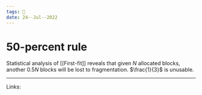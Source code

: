 ```yaml
---
tags: 🌱
date: 24--Jul--2022
---
```


# 50-percent rule

Statistical analysis of [[First-fit]] reveals that given $N$ allocated blocks, another 0.5$N$ blocks will be lost to fragmentation. $\frac{1}{3}$ is unusable.

---
Links: 
